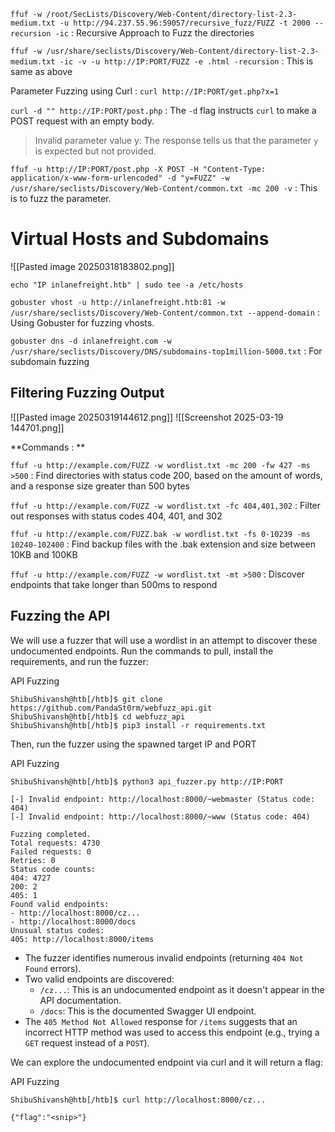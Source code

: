 `ffuf -w /root/SecLists/Discovery/Web-Content/directory-list-2.3-medium.txt -u http://94.237.55.96:59057/recursive_fuzz/FUZZ -t 2000 --recursion -ic`  : Recursive Approach to Fuzz the directories

`ffuf -w /usr/share/seclists/Discovery/Web-Content/directory-list-2.3-medium.txt -ic -v -u http://IP:PORT/FUZZ -e .html -recursion` : This is same as above


Parameter Fuzzing using Curl : `curl http://IP:PORT/get.php?x=1`


`curl -d "" http://IP:PORT/post.php` : The `-d` flag instructs `curl` to make a POST request with an empty body. 

>Invalid parameter value
>y: 
>The response tells us that the parameter `y` is expected but not provided.

`ffuf -u http://IP:PORT/post.php -X POST -H "Content-Type: application/x-www-form-urlencoded" -d "y=FUZZ" -w /usr/share/seclists/Discovery/Web-Content/common.txt -mc 200 -v` : This is to fuzz the parameter.

# Virtual Hosts and Subdomains
![[Pasted image 20250318183802.png]]

`echo "IP inlanefreight.htb" | sudo tee -a /etc/hosts`

`gobuster vhost -u http://inlanefreight.htb:81 -w /usr/share/seclists/Discovery/Web-Content/common.txt --append-domain` : Using Gobuster for fuzzing vhosts.

`gobuster dns -d inlanefreight.com -w /usr/share/seclists/Discovery/DNS/subdomains-top1million-5000.txt` : For subdomain fuzzing


## Filtering Fuzzing Output
![[Pasted image 20250319144612.png]]
![[Screenshot 2025-03-19 144701.png]]

**Commands : **

`ffuf -u http://example.com/FUZZ -w wordlist.txt -mc 200 -fw 427 -ms >500` : Find directories with status code 200, based on the amount of words, and a response size greater than 500 bytes

`ffuf -u http://example.com/FUZZ -w wordlist.txt -fc 404,401,302` : Filter out responses with status codes 404, 401, and 302

`ffuf -u http://example.com/FUZZ.bak -w wordlist.txt -fs 0-10239 -ms 10240-102400` : Find backup files with the .bak extension and size between 10KB and 100KB

`ffuf -u http://example.com/FUZZ -w wordlist.txt -mt >500` : Discover endpoints that take longer than 500ms to respond

## Fuzzing the API

We will use a fuzzer that will use a wordlist in an attempt to discover these undocumented endpoints. Run the commands to pull, install the requirements, and run the fuzzer:

API Fuzzing

```shell-session
ShibuShivansh@htb[/htb]$ git clone https://github.com/PandaSt0rm/webfuzz_api.git
ShibuShivansh@htb[/htb]$ cd webfuzz_api
ShibuShivansh@htb[/htb]$ pip3 install -r requirements.txt
```

Then, run the fuzzer using the spawned target IP and PORT

API Fuzzing

```shell-session
ShibuShivansh@htb[/htb]$ python3 api_fuzzer.py http://IP:PORT

[-] Invalid endpoint: http://localhost:8000/~webmaster (Status code: 404)
[-] Invalid endpoint: http://localhost:8000/~www (Status code: 404)

Fuzzing completed.
Total requests: 4730
Failed requests: 0
Retries: 0
Status code counts:
404: 4727
200: 2
405: 1
Found valid endpoints:
- http://localhost:8000/cz...
- http://localhost:8000/docs
Unusual status codes:
405: http://localhost:8000/items
```

- The fuzzer identifies numerous invalid endpoints (returning `404 Not Found` errors).
- Two valid endpoints are discovered:
    - `/cz...`: This is an undocumented endpoint as it doesn't appear in the API documentation.
    - `/docs`: This is the documented Swagger UI endpoint.
- The `405 Method Not Allowed` response for `/items` suggests that an incorrect HTTP method was used to access this endpoint (e.g., trying a `GET` request instead of a `POST`).

We can explore the undocumented endpoint via curl and it will return a flag:

API Fuzzing

```shell-session
ShibuShivansh@htb[/htb]$ curl http://localhost:8000/cz...

{"flag":"<snip>"}
```
